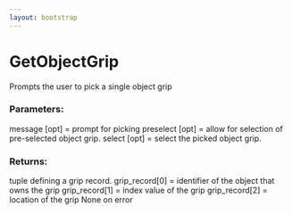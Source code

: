 ```yaml
---
layout: bootstrap
---
```


# GetObjectGrip

Prompts the user to pick a single object grip
        

### Parameters:

message [opt] = prompt for picking
preselect [opt] = allow for selection of pre-selected object grip.
select [opt] = select the picked object grip.
        

### Returns:


tuple defining a grip record.
  grip_record[0] = identifier of the object that owns the grip
  grip_record[1] = index value of the grip
  grip_record[2] = location of the grip
None on error
        
